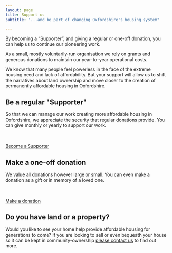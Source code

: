 ```yaml
---
layout: page
title: Support us
subtitle: "...and be part of changing Oxfordshire's housing system"

---
```

By becoming a “Supporter”, and giving a regular or one-off donation, you can help us to continue our pioneering work.

As a small, mostly voluntarily-run organisation we rely on grants and generous donations to maintain our year-to-year operational costs.

We know that many people feel powerless in the face of the extreme housing need and lack of affordability. But your support will allow us to shift the narratives about land ownership and move closer to the creation of permanently affordable housing in Oxfordshire.

## Be a regular "Supporter"

So that we can manage our work creating more affordable housing in Oxfordshire, we appreciate the security that regular donations provide. You can give monthly or yearly to support our work.

<br> <br> <a class="button btn" href="https://app.donorfy.com/form/J7EEWBHW62/Q58RQ">Become a Supporter</a>

## Make a one-off donation

We value all donations however large or small. You can even make a donation as a gift or in memory of a loved one.

<br> <br> <a class="button btn" href="https://app.donorfy.com/form/J7EEWBHW62/FDOB4">Make a donation</a>

## Do you have land or a property?

Would you like to see your home help provide affordable housing for generations to come? If you are looking to sell or even bequeath your house so it can be kept in community-ownership [please contact us](https://www.oclt.org.uk/contact/) to find out more.